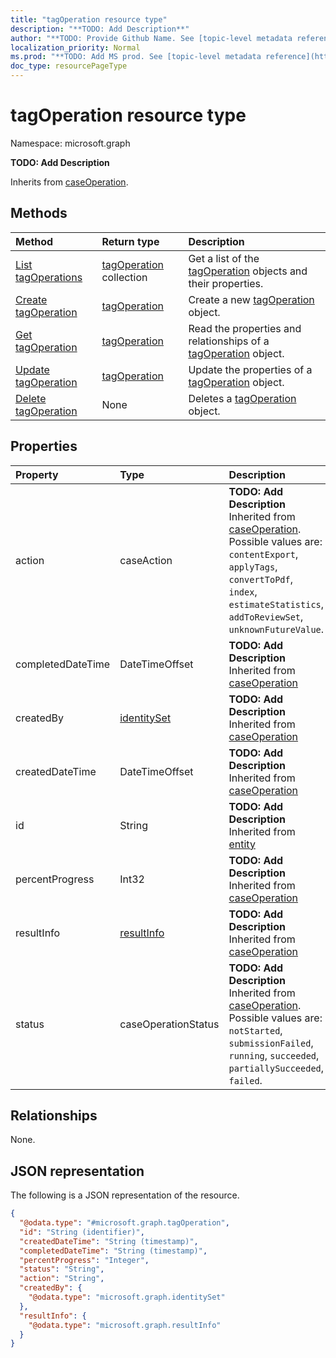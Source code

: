 ```yaml
---
title: "tagOperation resource type"
description: "**TODO: Add Description**"
author: "**TODO: Provide Github Name. See [topic-level metadata reference](https://msgo.azurewebsites.net/add/document/guidelines/metadata.html#topic-level-metadata)**"
localization_priority: Normal
ms.prod: "**TODO: Add MS prod. See [topic-level metadata reference](https://msgo.azurewebsites.net/add/document/guidelines/metadata.html#topic-level-metadata)**"
doc_type: resourcePageType
---
```


# tagOperation resource type

Namespace: microsoft.graph

**TODO: Add Description**


Inherits from [caseOperation](../resources/caseoperation.md).

## Methods
|Method|Return type|Description|
|:---|:---|:---|
|[List tagOperations](../api/tagoperation-list.md)|[tagOperation](../resources/tagoperation.md) collection|Get a list of the [tagOperation](../resources/tagoperation.md) objects and their properties.|
|[Create tagOperation](../api/tagoperation-create.md)|[tagOperation](../resources/tagoperation.md)|Create a new [tagOperation](../resources/tagoperation.md) object.|
|[Get tagOperation](../api/tagoperation-get.md)|[tagOperation](../resources/tagoperation.md)|Read the properties and relationships of a [tagOperation](../resources/tagoperation.md) object.|
|[Update tagOperation](../api/tagoperation-update.md)|[tagOperation](../resources/tagoperation.md)|Update the properties of a [tagOperation](../resources/tagoperation.md) object.|
|[Delete tagOperation](../api/tagoperation-delete.md)|None|Deletes a [tagOperation](../resources/tagoperation.md) object.|

## Properties
|Property|Type|Description|
|:---|:---|:---|
|action|caseAction|**TODO: Add Description** Inherited from [caseOperation](../resources/caseoperation.md). Possible values are: `contentExport`, `applyTags`, `convertToPdf`, `index`, `estimateStatistics`, `addToReviewSet`, `unknownFutureValue`.|
|completedDateTime|DateTimeOffset|**TODO: Add Description** Inherited from [caseOperation](../resources/caseoperation.md)|
|createdBy|[identitySet](../resources/identityset.md)|**TODO: Add Description** Inherited from [caseOperation](../resources/caseoperation.md)|
|createdDateTime|DateTimeOffset|**TODO: Add Description** Inherited from [caseOperation](../resources/caseoperation.md)|
|id|String|**TODO: Add Description** Inherited from [entity](../resources/entity.md)|
|percentProgress|Int32|**TODO: Add Description** Inherited from [caseOperation](../resources/caseoperation.md)|
|resultInfo|[resultInfo](../resources/resultinfo.md)|**TODO: Add Description** Inherited from [caseOperation](../resources/caseoperation.md)|
|status|caseOperationStatus|**TODO: Add Description** Inherited from [caseOperation](../resources/caseoperation.md). Possible values are: `notStarted`, `submissionFailed`, `running`, `succeeded`, `partiallySucceeded`, `failed`.|

## Relationships
None.

## JSON representation
The following is a JSON representation of the resource.
<!-- {
  "blockType": "resource",
  "keyProperty": "id",
  "@odata.type": "microsoft.graph.tagOperation",
  "baseType": "microsoft.compliance.ediscovery.contract.caseOperation",
  "openType": false
}
-->
``` json
{
  "@odata.type": "#microsoft.graph.tagOperation",
  "id": "String (identifier)",
  "createdDateTime": "String (timestamp)",
  "completedDateTime": "String (timestamp)",
  "percentProgress": "Integer",
  "status": "String",
  "action": "String",
  "createdBy": {
    "@odata.type": "microsoft.graph.identitySet"
  },
  "resultInfo": {
    "@odata.type": "microsoft.graph.resultInfo"
  }
}
```

